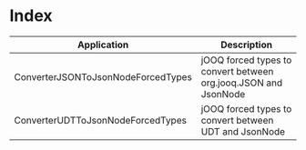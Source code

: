 # Index

| Application                            | Description
| ---------------------------------------|--------------------------------------------------------------------|
| ConverterJSONToJsonNodeForcedTypes     | jOOQ forced types to convert between org.jooq.JSON and JsonNode    |
| ConverterUDTToJsonNodeForcedTypes      | jOOQ forced types to convert between UDT and JsonNode              |